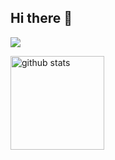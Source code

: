 ## Hi there 👋
![](https://github-profile-summary-cards.vercel.app/api/cards/profile-details?username=a-urabayashi&theme=2077)

<img alt="github stats" height="150px" src="https://github-readme-stats.vercel.app/api?username=a-urabayashi&count_private=true&show_icons=true&show_icons=true&theme=tokyonight" />

<!--
**a-urabayashi/a-urabayashi** is a ✨ _special_ ✨ repository because its `README.md` (this file) appears on your GitHub profile.

Here are some ideas to get you started:

- 🔭 I’m currently working on ...
- 🌱 I’m currently learning ...
- 👯 I’m looking to collaborate on ...
- 🤔 I’m looking for help with ...
- 💬 Ask me about ...
- 📫 How to reach me: ...
- 😄 Pronouns: ...
- ⚡ Fun fact: ...
-->
